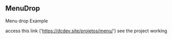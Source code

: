 ## MenuDrop

Menu drop Example

access this link ('https://dcdev.site/projetos/menu/') see the project working
